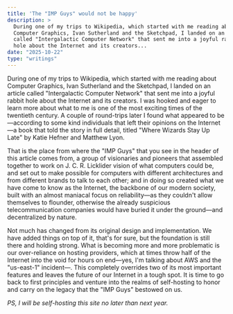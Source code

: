 ```yaml
---
title: 'The "IMP Guys" would not be happy'
description: >
  During one of my trips to Wikipedia, which started with me reading about
  Computer Graphics, Ivan Sutherland and the Sketchpad, I landed on an article
  called "Intergalactic Computer Network" that sent me into a joyful rabbit
  hole about the Internet and its creators...
date: "2025-10-22"
type: "writings"
---
```


During one of my trips to Wikipedia, which started with me reading about
Computer Graphics, Ivan Sutherland and the Sketchpad, I landed on an
article called "Intergalactic Computer Network" that sent me into a joyful
rabbit hole about the Internet and its creators. I was hooked and eager to
learn more about what to me is one of the most exciting times of the twentieth
century. A couple of round-trips later I found what appeared to be—according to
some kind individuals that left their opinions on the Internet—a book that told
the story in full detail, titled "Where Wizards Stay Up Late" by Katie Hefner
and Matthew Lyon.

That is the place from where the "IMP Guys" that you see in the header of this
article comes from, a group of visionaries and pioneers that assembled together
to work on J. C. R. Licklider vision of what computers could be, and set out
to make possible for computers with different architectures and from different
brands to talk to each other; and in doing so created what we have come to know
as the Internet, the backbone of our modern society, built with an almost
maniacal focus on reliability—as they couldn't allow themselves to flounder,
otherwise the already suspicious telecommunication companies would have buried
it under the ground—and decentralized by nature.

Not much has changed from its original design and implementation. We have added
things on top of it, that's for sure, but the foundation is still there and
holding strong. What is becoming more and more problematic is our over-reliance
on hosting providers, which at times throw half of the Internet into the void
for hours on end—yes, I'm talking about AWS and the "us-east-1" incident—.
This completely overrides two of its most important features and leaves the
future of our Internet in a tough spot. It is time to go back to first
principles and venture into the realms of self-hosting to honor and carry on the
legacy that the "IMP Guys" bestowed on us.

*PS, I will be self-hosting this site no later than next year.*
